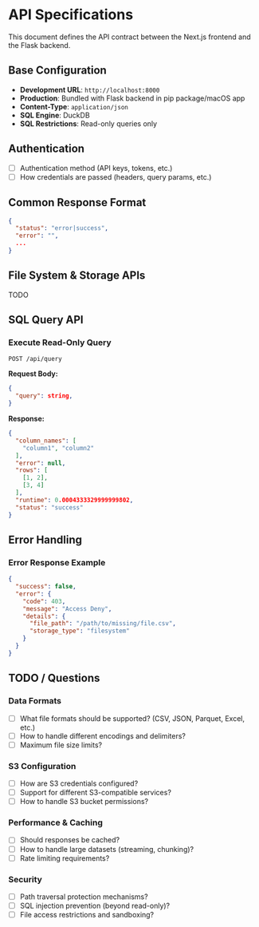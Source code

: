 # API Specifications

This document defines the API contract between the Next.js frontend and the Flask backend.

## Base Configuration
- **Development URL**: `http://localhost:8000`
- **Production**: Bundled with Flask backend in pip package/macOS app
- **Content-Type**: `application/json`
- **SQL Engine**: DuckDB
- **SQL Restrictions**: Read-only queries only

## Authentication
<!-- TODO: Define authentication mechanism -->
- [ ] Authentication method (API keys, tokens, etc.)
- [ ] How credentials are passed (headers, query params, etc.)

## Common Response Format
```json
{
  "status": "error|success",
  "error": "",
  ...
}
```

## File System & Storage APIs
TODO


## SQL Query API

### Execute Read-Only Query
```http
POST /api/query
```

**Request Body:**
```json
{
  "query": string,
}
```

**Response:**
```json
{
  "column_names": [
    "column1", "column2"
  ],
  "error": null,
  "rows": [
    [1, 2],
    [3, 4]
  ],
  "runtime": 0.0004333329999999802,
  "status": "success"
}
```


## Error Handling

### Error Response Example
```json
{
  "success": false,
  "error": {
    "code": 403,
    "message": "Access Deny",
    "details": {
      "file_path": "/path/to/missing/file.csv",
      "storage_type": "filesystem"
    }
  }
}
```

## TODO / Questions

### Data Formats
- [ ] What file formats should be supported? (CSV, JSON, Parquet, Excel, etc.)
- [ ] How to handle different encodings and delimiters?
- [ ] Maximum file size limits?

### S3 Configuration
- [ ] How are S3 credentials configured?
- [ ] Support for different S3-compatible services?
- [ ] How to handle S3 bucket permissions?

### Performance & Caching
- [ ] Should responses be cached?
- [ ] How to handle large datasets (streaming, chunking)?
- [ ] Rate limiting requirements?

### Security
- [ ] Path traversal protection mechanisms?
- [ ] SQL injection prevention (beyond read-only)?
- [ ] File access restrictions and sandboxing?